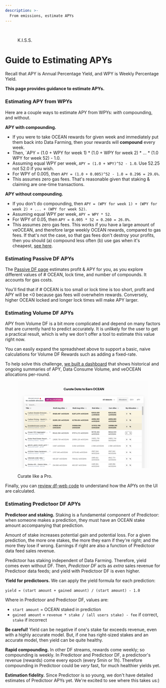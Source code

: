 ```yaml
---
description: >-
  From emissions, estimate APYs
---
```


<figure><img src="../.gitbook/assets/gif/mafs.gif" alt=""><figcaption><p>K.I.S.S.</p></figcaption></figure>

# Guide to Estimating APYs

Recall that APY is Annual Percentage Yield, and WPY is Weekly Percentage Yield.

**This page provides guidance to estimate APYs.**

### Estimating APY from WPYs

Here are a couple ways to estimate APY from WPYs: _with_ compounding, and without.

**APY with compounding.** 
- If you were to take OCEAN rewards for given week and immediately put them back into Data Farming, then your rewards will **compound** every week.
- Then, `APY = (1.0 + WPY for week 1) * (1.0 + WPY for week 2) * ... * (1.0 WPY for week 52) - 1.0.
- Assuming equal WPY per week, `APY = (1.0 + WPY)^52 - 1.0`. Use 52.25 not 52.0 if you wish.
- For WPY of 0.005, then `APY = (1.0 + 0.005)^52 - 1.0 = 0.296 = 29.6%`.
- This assumes zero gas fees. That's reasonable given that staking & claiming are one-time transactions.

**APY without compounding.**
- If you don't do compounding, then `APY = (WPY for week 1) + (WPY for week 2) + ... + (WPY for week 52)`.
- Assuming equal WPY per week, `APY = WPY * 52`.
- For WPY of 0.05, then `APY = 0.005 * 52 = 0.260 = 26.0%`.
- This assumes zero gas fees. This works if you have a large amount of veOCEAN, and therefore large weekly OCEAN rewards, compared to gas fees. If that's not the case, so that gas fees don't destroy your profits, then you should (a) compound less often (b) use gas when it's cheapest, [see here](https://www.useweb3.xyz/gas).

### Estimating Passive DF APYs

The [Passive DF page](https://df.oceandao.org/passive-df) estimates profit & APY for you, as you explore different values of # OCEAN, lock time, and number of compounds. It accounts for gas costs.

You'll find that if # OCEAN is too small or lock time is too short, profit and APY will be <0 because gas fees will overwhelm rewards. Conversely, higher OCEAN locked and longer lock times will make APY larger.

### Estimating Volume DF APYs

APY from Volume DF is a bit more complicated and depend on many factors that are currently hard to predict accurately. It is unlikely for the user to get a practical result, which is why we don't offer a tool to estimate this value right now.

You can easily expand the spreadsheet above to support a basic, naive calculations for Volume DF Rewards such as adding a fixed-rate.

To help solve this challenge, [we built a dashboard](https://df.oceandao.org/volume-df) that shows historical and ongoing summaries of APY, Data Consume Volume, and veOCEAN allocations per-round.

<figure><img src="../.gitbook/assets/data-farming/curate-datasets.png" alt=""><figcaption><p>Curate like a Pro.</p></figcaption></figure>

Finally, you can [review df-web code](https://github.com/oceanprotocol/df-web/blob/main/src/utils/rewards.js) to understand how the APYs on the UI are calculated.

### Estimating Predictoor DF APYs

**Predictoor and staking.** Staking is a fundamental component of Predictoor: when someone makes a prediction, they must have an OCEAN stake amount accompanying that prediction.

Amount of stake increases potential gain and potential loss. For a given prediction, the more one stakes, the more they earn if they're right; and the more they lose if wrong. Earnings if right are also a function of Predictoor data feed sales revenue.

Predictoor has staking independent of Data Farming. Therefore, yield comes even without DF. Then, _Predictoor DF_ acts as _extra_ sales revenue for Predictoor data feeds; and yield with Predictoor DF is even higher.

**Yield for predictoors.** We can apply the yield formula for each prediction:

`yield = (start amount + gained amount) / (start amount) - 1.0`

Where in Predictoor and Predictoor DF, values are:
- `start amount` = OCEAN staked in prediction
- `gained amount` = `revenue * stake / (all users stake) - fee` if correct, `stake` if incorrect

**Be careful!** Yield can be negative if one's stake far exceeds revenue, even with a highly accurate model. But, if one has right-sized stakes and an accurate model, then yield can be quite healthy.

**Rapid compounding.** In other DF streams, rewards come weekly; so compounding is weekly. In Predictoor and Predictoor DF, a predictoor's revenue (rewards) come every epoch (every 5min or 1h). Therefore compounding in Predictoor could be _very_ fast, for much healthier yields yet.

**Estimation fidelity.** Since Predictoor is so young, we don't have detailed estimates of Predictoor APYs yet. We're excited to see where this takes us:)

